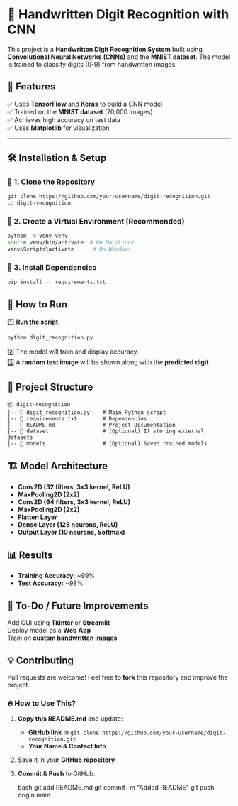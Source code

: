 # 🧠 Handwritten Digit Recognition with CNN

This project is a **Handwritten Digit Recognition System** built using **Convolutional Neural Networks (CNNs)** and the **MNIST dataset**. The model is trained to classify digits (0-9) from handwritten images.



## 🚀 **Features**
✅ Uses **TensorFlow** and **Keras** to build a CNN model  
✅ Trained on the **MNIST dataset** (70,000 images)  
✅ Achieves high accuracy on test data  
✅ Uses **Matplotlib** for visualization  

---

## 🛠 **Installation & Setup**
### 🔹 1. Clone the Repository
```bash
git clone https://github.com/your-username/digit-recognition.git
cd digit-recognition
```

### 🔹 2. Create a Virtual Environment (Recommended)
```bash
python -m venv venv
source venv/bin/activate  # On Mac/Linux
venv\Scripts\activate      # On Windows
```

### 🔹 3. Install Dependencies
```bash
pip install -r requirements.txt
```



## 🚀 **How to Run**
1️⃣ **Run the script**  
```bash
python digit_recognition.py
```
2️⃣ The model will train and display accuracy.  
3️⃣ A **random test image** will be shown along with the **predicted digit**.



## 📂 **Project Structure**
```
📦 digit-recognition
│-- 📜 digit_recognition.py    # Main Python script
│-- 📜 requirements.txt        # Dependencies
│-- 📜 README.md               # Project Documentation
│-- 📂 dataset                 # (Optional) If storing external datasets
│-- 📂 models                  # (Optional) Saved trained models
```


## 🏗 **Model Architecture**
- **Conv2D (32 filters, 3x3 kernel, ReLU)**
- **MaxPooling2D (2x2)**
- **Conv2D (64 filters, 3x3 kernel, ReLU)**
- **MaxPooling2D (2x2)**
- **Flatten Layer**
- **Dense Layer (128 neurons, ReLU)**
- **Output Layer (10 neurons, Softmax)**



## 📊 **Results**
- **Training Accuracy:** ~99%  
- **Test Accuracy:** ~98%  



## 📝 **To-Do / Future Improvements**
Add GUI using **Tkinter** or **Streamlit**  
Deploy model as a **Web App**  
Train on **custom handwritten images**  



## 💡 **Contributing**
Pull requests are welcome! Feel free to **fork** this repository and improve the project.





### 🔥 **How to Use This?**
1. **Copy this README.md** and update:  
   - **GitHub link** in `git clone https://github.com/your-username/digit-recognition.git`
   - **Your Name & Contact Info**  
2. Save it in your **GitHub repository**  
3. **Commit & Push** to GitHub:
   
   bash
   git add README.md
   git commit -m "Added README"
   git push origin main
   
